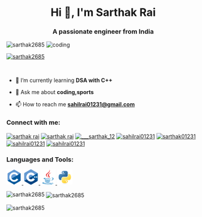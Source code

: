 <h1 align="center">Hi 👋, I'm Sarthak Rai</h1>
<h3 align="center">A passionate engineer from India</h3>
<img align="right" alt="coding" width="400" src="https://user-images.githubusercontent.com/55389276/140866485-8fb1c876-9a8f-4d6a-98dc-08c4981eaf70.gif">

<p align="left"> <img src="https://komarev.com/ghpvc/?username=sarthak2685&label=Profile%20views&color=0e75b6&style=flat" alt="sarthak2685" /> </p>

<p align="left"> <a href="https://github.com/ryo-ma/github-profile-trophy"><img src="https://github-profile-trophy.vercel.app/?username=sarthak2685" alt="sarthak2685" /></a> </p>

<p align="left"> <a href="https://twitter.com/" target="blank"><img src="https://img.shields.io/twitter/follow/?logo=twitter&style=for-the-badge" alt="" /></a> </p>

- 🌱 I’m currently learning **DSA with C++**

- 💬 Ask me about **coding,sports**

- 📫 How to reach me **sahilrai01231@gmail.com**

<h3 align="left">Connect with me:</h3>
<p align="left">
<a href="https://linkedin.com/in/sarthak rai" target="blank"><img align="center" src="https://raw.githubusercontent.com/rahuldkjain/github-profile-readme-generator/master/src/images/icons/Social/linked-in-alt.svg" alt="sarthak rai" height="30" width="40" /></a>
<a href="https://fb.com/sarthak rai" target="blank"><img align="center" src="https://raw.githubusercontent.com/rahuldkjain/github-profile-readme-generator/master/src/images/icons/Social/facebook.svg" alt="sarthak rai" height="30" width="40" /></a>
<a href="https://instagram.com/___sarthak_12" target="blank"><img align="center" src="https://raw.githubusercontent.com/rahuldkjain/github-profile-readme-generator/master/src/images/icons/Social/instagram.svg" alt="___sarthak_12" height="30" width="40" /></a>
<a href="https://www.codechef.com/users/sahilrai01231" target="blank"><img align="center" src="https://cdn.jsdelivr.net/npm/simple-icons@3.1.0/icons/codechef.svg" alt="sahilrai01231" height="30" width="40" /></a>
<a href="https://www.hackerrank.com/sarthak01231" target="blank"><img align="center" src="https://raw.githubusercontent.com/rahuldkjain/github-profile-readme-generator/master/src/images/icons/Social/hackerrank.svg" alt="sarthak01231" height="30" width="40" /></a>
<a href="https://codeforces.com/profile/sahilrai01231" target="blank"><img align="center" src="https://raw.githubusercontent.com/rahuldkjain/github-profile-readme-generator/master/src/images/icons/Social/codeforces.svg" alt="sahilrai01231" height="30" width="40" /></a>
<a href="https://www.leetcode.com/sahilrai01231" target="blank"><img align="center" src="https://raw.githubusercontent.com/rahuldkjain/github-profile-readme-generator/master/src/images/icons/Social/leet-code.svg" alt="sahilrai01231" height="30" width="40" /></a>
</p>

<h3 align="left">Languages and Tools:</h3>
<p align="left"> <a href="https://www.cprogramming.com/" target="_blank" rel="noreferrer"> <img src="https://raw.githubusercontent.com/devicons/devicon/master/icons/c/c-original.svg" alt="c" width="40" height="40"/> </a> <a href="https://www.w3schools.com/cpp/" target="_blank" rel="noreferrer"> <img src="https://raw.githubusercontent.com/devicons/devicon/master/icons/cplusplus/cplusplus-original.svg" alt="cplusplus" width="40" height="40"/> </a> <a href="https://www.java.com" target="_blank" rel="noreferrer"> <img src="https://raw.githubusercontent.com/devicons/devicon/master/icons/java/java-original.svg" alt="java" width="40" height="40"/> </a> <a href="https://www.python.org" target="_blank" rel="noreferrer"> <img src="https://raw.githubusercontent.com/devicons/devicon/master/icons/python/python-original.svg" alt="python" width="40" height="40"/> </a> </p>

<p><img align="left" src="https://github-readme-stats.vercel.app/api/top-langs?username=sarthak2685&show_icons=true&locale=en&layout=compact" alt="sarthak2685" /></p>

<p>&nbsp;<img align="center" src="https://github-readme-stats.vercel.app/api?username=sarthak2685&show_icons=true&locale=en" alt="sarthak2685" /></p>

<p><img align="center" src="https://github-readme-streak-stats.herokuapp.com/?user=sarthak2685&" alt="sarthak2685" /></p>

